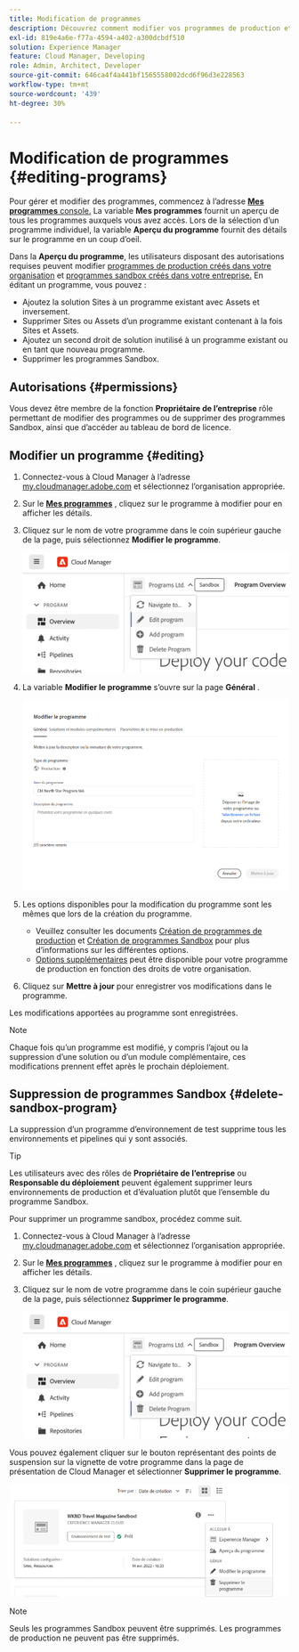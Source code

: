```yaml
---
title: Modification de programmes
description: Découvrez comment modifier vos programmes de production et Sandbox pour ajuster leurs options après les avoir créés.
exl-id: 819e4a6e-f77a-4594-a402-a300dcbdf510
solution: Experience Manager
feature: Cloud Manager, Developing
role: Admin, Architect, Developer
source-git-commit: 646ca4f4a441bf1565558002dcd6f96d3e228563
workflow-type: tm+mt
source-wordcount: '439'
ht-degree: 30%

---
```



# Modification de programmes {#editing-programs}

Pour gérer et modifier des programmes, commencez à l’adresse [**Mes programmes** console.](/help/implementing/cloud-manager/navigation.md) La variable **Mes programmes** fournit un aperçu de tous les programmes auxquels vous avez accès. Lors de la sélection d’un programme individuel, la variable **Aperçu du programme** fournit des détails sur le programme en un coup d’oeil.

Dans la **Aperçu du programme**, les utilisateurs disposant des autorisations requises peuvent modifier [programmes de production créés dans votre organisation](creating-production-programs.md) et [programmes sandbox créés dans votre entreprise.](creating-sandbox-programs.md) En éditant un programme, vous pouvez :

* Ajoutez la solution Sites à un programme existant avec Assets et inversement.
* Supprimer Sites ou Assets d’un programme existant contenant à la fois Sites et Assets.
* Ajoutez un second droit de solution inutilisé à un programme existant ou en tant que nouveau programme.
* Supprimer les programmes Sandbox.

## Autorisations {#permissions}

Vous devez être membre de la fonction **Propriétaire de l’entreprise** rôle permettant de modifier des programmes ou de supprimer des programmes Sandbox, ainsi que d’accéder au tableau de bord de licence.

## Modifier un programme {#editing}

1. Connectez-vous à Cloud Manager à l’adresse [my.cloudmanager.adobe.com](https://my.cloudmanager.adobe.com/) et sélectionnez l’organisation appropriée.

1. Sur le **[Mes programmes](#my-programs)** , cliquez sur le programme à modifier pour en afficher les détails.

1. Cliquez sur le nom de votre programme dans le coin supérieur gauche de la page, puis sélectionnez **Modifier le programme**.

   ![Option Modifier le programme](assets/edit-program-overview.png)

1. La variable **Modifier le programme** s’ouvre sur la page **Général** .

   ![Onglet Général](assets/edit-program-prod1.png)

1. Les options disponibles pour la modification du programme sont les mêmes que lors de la création du programme.
   * Veuillez consulter les documents [Création de programmes de production](/help/implementing/cloud-manager/getting-access-to-aem-in-cloud/creating-production-programs.md) et [Création de programmes Sandbox](/help/implementing/cloud-manager/getting-access-to-aem-in-cloud/creating-sandbox-programs.md) pour plus d’informations sur les différentes options.
   * [Options supplémentaires](/help/implementing/cloud-manager/getting-access-to-aem-in-cloud/creating-production-programs.md#options) peut être disponible pour votre programme de production en fonction des droits de votre organisation.

1. Cliquez sur **Mettre à jour** pour enregistrer vos modifications dans le programme.

Les modifications apportées au programme sont enregistrées.

>[!NOTE]
>
>Chaque fois qu’un programme est modifié, y compris l’ajout ou la suppression d’une solution ou d’un module complémentaire, ces modifications prennent effet après le prochain déploiement.

## Suppression de programmes Sandbox {#delete-sandbox-program}

La suppression d’un programme d’environnement de test supprime tous les environnements et pipelines qui y sont associés.

>[!TIP]
>
>Les utilisateurs avec des rôles de **Propriétaire de l’entreprise** ou **Responsable du déploiement** peuvent également supprimer leurs environnements de production et d’évaluation plutôt que l’ensemble du programme Sandbox.

Pour supprimer un programme sandbox, procédez comme suit.

1. Connectez-vous à Cloud Manager à l’adresse [my.cloudmanager.adobe.com](https://my.cloudmanager.adobe.com/) et sélectionnez l’organisation appropriée.

1. Sur le **[Mes programmes](#my-programs)** , cliquez sur le programme à modifier pour en afficher les détails.

1. Cliquez sur le nom de votre programme dans le coin supérieur gauche de la page, puis sélectionnez **Supprimer le programme**.

   ![Option Supprimer le programme](assets/delete-sandbox1.png)

Vous pouvez également cliquer sur le bouton représentant des points de suspension sur la vignette de votre programme dans la page de présentation de Cloud Manager et sélectionner **Supprimer le programme**.

![Supprimer Sandbox d’une vignette de programme](assets/delete-sandbox2.png)

>[!NOTE]
>
>Seuls les programmes Sandbox peuvent être supprimés. Les programmes de production ne peuvent pas être supprimés.
